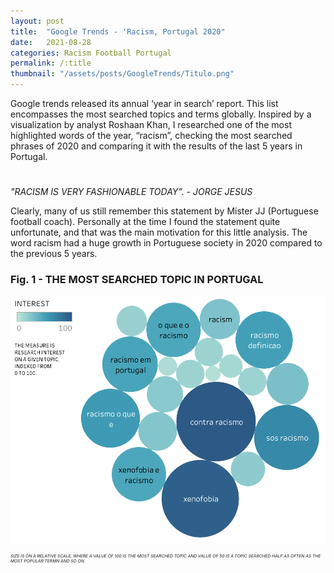 ```yaml
---
layout: post
title:  "Google Trends - 'Racism, Portugal 2020"
date:   2021-08-28
categories: Racism Football Portugal
permalink: /:title
thumbnail: "/assets/posts/GoogleTrends/Titulo.png"
---
```


Google trends released its annual ‘year in search’ report. This list encompasses the most searched topics and terms globally. Inspired by a visualization by analyst Roshaan Khan, I researched one of the most highlighted words of the year, “racism”, checking the most searched phrases of 2020 and comparing it with the results of the last 5 years in Portugal.

<h1 id="posts-label"></h1>

*"RACISM IS VERY FASHIONABLE TODAY”. - JORGE JESUS*

Clearly, many of us still remember this statement by Mister JJ (Portuguese football coach). Personally at the time I found the statement quite unfortunate, and that was the main motivation for this little analysis.
The word racism had a huge growth in Portuguese society in 2020 compared to the previous 5 years.

### Fig. 1 - THE MOST SEARCHED TOPIC IN PORTUGAL

<p align="center">
  <img src="/assets/posts/GoogleTrends/bubble.png" />
</p>

<p style="font-size:5pt; font-style:italic">
SIZE IS ON A RELATIVE SCALE, WHERE A VALUE OF 100 IS THE MOST SEARCHED TOPIC AND VALUE OF 50 IS A TOPIC SEARCHED HALF AS OFTEN AS THE MOST POPULAR TERMN AND SO ON.
</p>